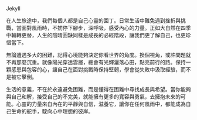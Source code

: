 Jekyll

在人生旅途中，我們每個人都是自己心靈的園丁。日常生活中難免遇到挫折與挑戰，當面對風雨時，不妨停下腳步，深呼吸，感受內心的力量。正如大自然在四季中輪轉更替，人生的陰晴圓缺同樣是成長的必經階段，讓我們更了解自己，也更珍惜當下。

無論遭遇多大的困難，記得心境能夠決定你看世界的角度。換個視角，或許問題就不再那麼沉重。就像陽光穿透雲層，總會有光輝灑落心田，點亮前行的路。保持一顆感恩與包容的心，讓自己在面對挑戰時保持堅韌，學會從失敗中汲取經驗，而不是被它擊倒。

生活的意義，不在於永遠避免困難，而是懂得在困難中尋找成長與希望。當你能夠與自己和解，接受自己的不完美，就能擁有更多的寬容與勇氣，去擁抱未來的可能。心靈的力量來自內在的平靜與自信，滋養它，讓你在任何風雨中，都能成為自己生命的舵手，駛向心中理想的彼岸。